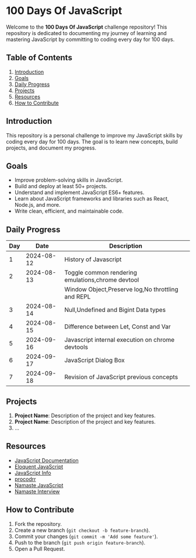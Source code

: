 # 100 Days Of JavaScript

Welcome to the **100 Days Of JavaScript** challenge repository! This repository is dedicated to documenting my journey of learning and mastering JavaScript by committing to coding every day for 100 days.

## Table of Contents

1. [Introduction](#introduction)
2. [Goals](#goals)
3. [Daily Progress](#daily-progress)
4. [Projects](#projects)
5. [Resources](#resources)
6. [How to Contribute](#how-to-contribute)

## Introduction

This repository is a personal challenge to improve my JavaScript skills by coding every day for 100 days. The goal is to learn new concepts, build projects, and document my progress.

## Goals

- Improve problem-solving skills in JavaScript.
- Build and deploy at least 50+ projects.
- Understand and implement JavaScript ES6+ features.
- Learn about JavaScript frameworks and libraries such as React, Node.js, and more.
- Write clean, efficient, and maintainable code.

## Daily Progress

| Day | Date       | Description                                      |
|-----|------------|--------------------------------------------------|
| 1   | 2024-08-12 | History of Javascript                            |
| 2   | 2024-08-13 | Toggle common rendering emulations,chrome devtool|
|     |            | Window Object,Preserve log,No throttling and REPL|
| 3   | 2024-08-14 | Null,Undefined and Bigint Data types             |
| 4   | 2024-08-15 | Difference between Let, Const and Var            |
| 5   | 2024-09-16 | Javascript internal execution on chrome devtools |
| 6   | 2024-09-17 | JavaScript Dialog Box                            |
| 7   | 2024-09-18 | Revision of JavaScript previous concepts         |

## Projects

1. **Project Name**: Description of the project and key features.
2. **Project Name**: Description of the project and key features.
3. ...

## Resources

- [JavaScript Documentation](https://developer.mozilla.org/en-US/docs/Web/JavaScript)
- [Eloquent JavaScript](https://eloquentjavascript.net/)
- [JavaScript Info](https://javascript.info/)
- [procodrr](https://app.procodrr.com/web/activity) 
- [Namaste JavaScript](https://namastedev.com/learn/namaste-javascript)
- [Namaste Interview](https://namastedev.com/learn/namaste-interview)

## How to Contribute

1. Fork the repository.
2. Create a new branch (`git checkout -b feature-branch`).
3. Commit your changes (`git commit -m 'Add some feature'`).
4. Push to the branch (`git push origin feature-branch`).
5. Open a Pull Request.

